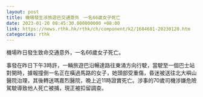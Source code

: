 ```yaml
---
layout: post
title: 機場發生涉旅遊巴交通意外　一名66歲女子死亡
date: 2023-01-20 08:45:30.000000000 +08:00
link: https://news.rthk.hk/rthk/ch/component/k2/1684681-20230120.htm
categories: rthk
---
```


機場昨日發生致命交通意外，一名66歲女子死亡。

事發在昨日下午3時許，一輛旅遊巴沿暢達路往東涌方向行駛，當駛至一個巴士站對開時，據報撞倒一名正在橫過馬路的女子，她頭部受重傷，昏迷被送往北大嶼山醫院治理，其後轉送瑪嘉烈醫院，晚上近11時證實死亡。涉事的70歲司機涉嫌危險駕駛導致他人死亡被捕，現正被扣留調查。
